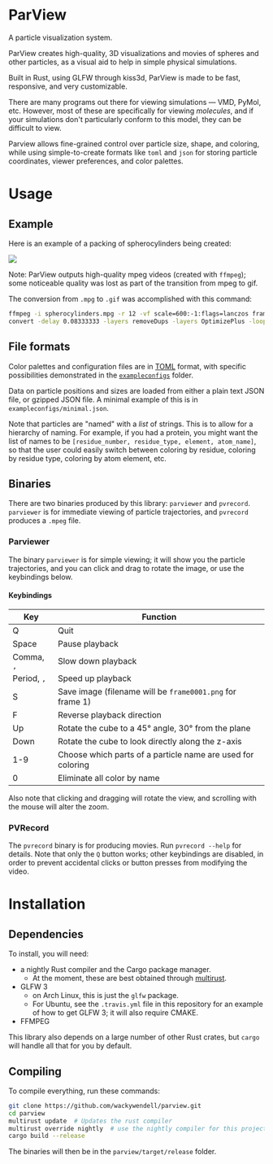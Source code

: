 ParView
=======

A particle visualization system. 

ParView creates high-quality, 3D visualizations and movies of spheres and other particles, as a visual aid to help in simple physical simulations.

Built in Rust, using GLFW through kiss3d, ParView is made to be fast, responsive, and very customizable.

There are many programs out there for viewing simulations — VMD, PyMol, etc. However, most of these are specifically for viewing *molecules*, and if your simulations don't particularly conform to this model, they can be difficult to view.

Parview allows fine-grained control over particle size, shape, and coloring, while using simple-to-create formats like `toml` and `json` for storing particle coordinates, viewer preferences, and color palettes.

# Usage

## Example

Here is an example of a packing of spherocylinders being created:

![](exampledata/spherocylinders.gif)

 Note: ParView outputs high-quality mpeg videos (created with `ffmpeg`); some noticeable quality was lost as part of the transition from mpeg to gif.

The conversion from `.mpg` to `.gif` was accomplished with this command:

```bash
ffmpeg -i spherocylinders.mpg -r 12 -vf scale=600:-1:flags=lanczos frames/spherocylinders%04d.png 
convert -delay 0.08333333 -layers removeDups -layers OptimizePlus -loop 0 frames/*.png -dither None exampledata/spherocylinders.gif
```

## File formats

Color palettes and configuration files are in [TOML](https://github.com/toml-lang/toml) format, with specific possibilities demonstrated in the [`exampleconfigs`](exampleconfigs) folder.

Data on particle positions and sizes are loaded from either a plain text JSON file, or gzipped JSON file. A minimal example of this is in `exampleconfigs/minimal.json`.

Note that particles are "named" with a *list* of strings. This is to allow for a hierarchy of naming. For example, if you had a protein, you might want the list of names to be `[residue_number, residue_type, element, atom_name]`, so that the user could easily switch between coloring by residue, coloring by residue type, coloring by atom element, etc.

## Binaries

There are two binaries produced by this library: `parviewer` and `pvrecord`. `parviewer` is for immediate viewing of particle trajectories, and `pvrecord` produces a `.mpeg` file.

### Parviewer

The binary `parviewer` is for simple viewing; it will show you the particle trajectories, and you can click and drag to rotate the image, or use the keybindings below.

#### Keybindings

| Key         | Function  |
|-------------|---|
| Q           | Quit |
| Space       | Pause playback |
| Comma, `,`  | Slow down playback |
| Period, `,` | Speed up playback  |
| S           | Save image (filename will be `frame0001.png` for frame 1) |
| F           | Reverse playback direction |
| Up          | Rotate the cube to a 45° angle, 30° from the plane |
| Down        | Rotate the cube to look directly along the z-axis |
| 1-9         | Choose which parts of a particle name are used for coloring |
| 0           | Eliminate all color by name |

Also note that clicking and dragging will rotate the view, and scrolling with the mouse will alter the zoom.

### PVRecord

The `pvrecord` binary is for producing movies. Run `pvrecord --help` for details. Note that only the `Q` button works; other keybindings are disabled, in order to prevent accidental clicks or button presses from modifying the video.

# Installation

## Dependencies

To install, you will need:

 * a nightly Rust compiler and the Cargo package manager.
    * At the moment, these are best obtained through [multirust](https://github.com/brson/multirust).
 * GLFW 3
   * on Arch Linux, this is just the `glfw` package.
   * For Ubuntu, see the `.travis.yml` file in this repository for an example of how to get GLFW 3; it will also require CMAKE.
 * FFMPEG

This library also depends on a large number of other Rust crates, but `cargo` will handle all that for you by default.

## Compiling

To compile everything, run these commands:

```bash
git clone https://github.com/wackywendell/parview.git
cd parview
multirust update  # Updates the rust compiler
multirust override nightly  # use the nightly compiler for this project
cargo build --release
```

The binaries will then be in the `parview/target/release` folder.
